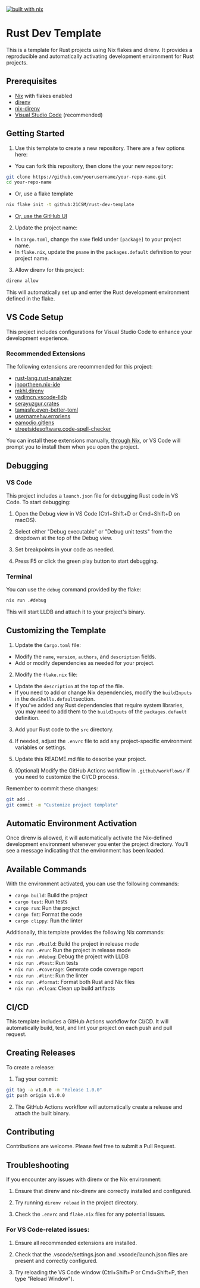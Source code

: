 [![built with nix](https://builtwithnix.org/badge.svg)](https://builtwithnix.org)

# Rust Dev Template

This is a template for Rust projects using Nix flakes and direnv. It provides a reproducible and
automatically activating development environment for Rust projects.

## Prerequisites

- [Nix](https://nixos.org/download.html) with flakes enabled
- [direnv](https://direnv.net/)
- [nix-direnv](https://github.com/nix-community/nix-direnv)
- [Visual Studio Code](https://code.visualstudio.com/) (recommended)

## Getting Started

1. Use this template to create a new repository. There are a few options here:

- You can fork this repository, then clone the your new repository:
```bash
git clone https://github.com/yourusername/your-repo-name.git
cd your-repo-name
```

- Or, use a flake template
```bash
nix flake init -t github:21CSM/rust-dev-template
```

- [Or, use the GitHub UI](https://docs.github.com/en/repositories/creating-and-managing-repositories/creating-a-repository-from-a-template)

2. Update the project name:
- In `Cargo.toml`, change the `name` field under `[package]` to your project name.
- In `flake.nix`, update the `pname` in the `packages.default` definition to your project name.

3. Allow direnv for this project:

```bash
direnv allow
```

This will automatically set up and enter the Rust development environment defined in the flake.

## VS Code Setup

This project includes configurations for Visual Studio Code to enhance your development experience.

### Recommended Extensions

The following extensions are recommended for this project:

- [rust-lang.rust-analyzer][rust-analyzer]
- [jnoortheen.nix-ide][nix-ide]
- [mkhl.direnv][direnv]
- [vadimcn.vscode-lldb][vscode-lldb]
- [serayuzgur.crates][crates]
- [tamasfe.even-better-toml][even-better-toml]
- [usernamehw.errorlens][errorlens]
- [eamodio.gitlens][gitlens]
- [streetsidesoftware.code-spell-checker][code-spell-checker]

You can install these extensions manually,
[through Nix][nixos-wiki-vscode], or VS Code will prompt you to
install them when you open the project.

[rust-analyzer]: https://marketplace.visualstudio.com/items?itemName=rust-lang.rust-analyzer
[nix-ide]: https://marketplace.visualstudio.com/items?itemName=jnoortheen.nix-ide
[direnv]: https://marketplace.visualstudio.com/items?itemName=mkhl.direnv
[vscode-lldb]: https://marketplace.visualstudio.com/items?itemName=vadimcn.vscode-lldb
[crates]: https://marketplace.visualstudio.com/items?itemName=serayuzgur.crates
[even-better-toml]: https://marketplace.visualstudio.com/items?itemName=tamasfe.even-better-toml
[errorlens]: https://marketplace.visualstudio.com/items?itemName=usernamehw.errorlens
[gitlens]: https://marketplace.visualstudio.com/items?itemName=eamodio.gitlens
[code-spell-checker]: https://marketplace.visualstudio.com/items?itemName=streetsidesoftware.code-spell-checker
[nixos-wiki-vscode]: https://nixos.wiki/wiki/Visual_Studio_Code

## Debugging

### VS Code

This project includes a ```launch.json``` file for debugging Rust code in VS Code.
To start debugging:

1. Open the Debug view in VS Code (Ctrl+Shift+D or Cmd+Shift+D on macOS).

2. Select either "Debug executable" or "Debug unit tests" from the dropdown at the top of
the Debug view.

3. Set breakpoints in your code as needed.

4. Press F5 or click the green play button to start debugging.

### Terminal

You can use the ```debug``` command provided by the flake:

```bash
nix run .#debug
```

This will start LLDB and attach it to your project's binary.

## Customizing the Template

1. Update the `Cargo.toml` file:
- Modify the `name`, `version`, `authors`, and `description` fields.
- Add or modify dependencies as needed for your project.

2. Modify the `flake.nix` file:
- Update the `description` at the top of the file.
- If you need to add or change Nix dependencies, modify the `buildInputs` in the
`devShells.default`section.
- If you've added any Rust dependencies that require system libraries, you may need to add them to
the `buildInputs` of the `packages.default` definition.

3. Add your Rust code to the `src` directory.

4. If needed, adjust the `.envrc` file to add any project-specific environment variables
or settings.

5. Update this README.md file to describe your project.

6. (Optional) Modify the GitHub Actions workflow in `.github/workflows/` if you need to
customize the CI/CD process.

Remember to commit these changes:

```bash
git add .
git commit -m "Customize project template"
```

## Automatic Environment Activation

Once direnv is allowed, it will automatically activate the Nix-defined development environment
whenever you enter the project directory. You'll see a message indicating that the environment
has been loaded.

## Available Commands

With the environment activated, you can use the following commands:

- `cargo build`: Build the project
- `cargo test`: Run tests
- `cargo run`: Run the project
- `cargo fmt`: Format the code
- `cargo clippy`: Run the linter

Additionally, this template provides the following Nix commands:

- `nix run .#build`: Build the project in release mode
- `nix run .#run`: Run the project in release mode
- `nix run .#debug`: Debug the project with LLDB
- `nix run .#test`: Run tests
- `nix run .#coverage`: Generate code coverage report
- `nix run .#lint`: Run the linter
- `nix run .#format`: Format both Rust and Nix files
- `nix run .#clean`: Clean up build artifacts

## CI/CD

This template includes a GitHub Actions workflow for CI/CD. It will automatically build, test, and
lint your project on each push and pull request.

## Creating Releases

To create a release:

1. Tag your commit:

```bash
git tag -a v1.0.0 -m "Release 1.0.0"
git push origin v1.0.0
```

2. The GitHub Actions workflow will automatically create a release and attach the built binary.

## Contributing

Contributions are welcome. Please feel free to submit a Pull Request.

## Troubleshooting

If you encounter any issues with direnv or the Nix environment:

1. Ensure that direnv and nix-direnv are correctly installed and configured.

2. Try running `direnv reload` in the project directory.

3. Check the `.envrc` and `flake.nix` files for any potential issues.

### For VS Code-related issues:

1. Ensure all recommended extensions are installed.

2. Check that the .vscode/settings.json and .vscode/launch.json files are present and
correctly configured.

3. Try reloading the VS Code window (Ctrl+Shift+P or Cmd+Shift+P, then type "Reload Window").
